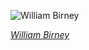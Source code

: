 
![William Birney](https://upload.wikimedia.org/wikipedia/commons/thumb/f/f4/William_Birney.jpg/450px-William_Birney.jpg)

*[William Birney](https://wikipedia.org/wiki/File:William_Birney.jpg)*
